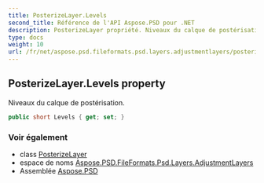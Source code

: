 ```yaml
---
title: PosterizeLayer.Levels
second_title: Référence de l'API Aspose.PSD pour .NET
description: PosterizeLayer propriété. Niveaux du calque de postérisation.
type: docs
weight: 10
url: /fr/net/aspose.psd.fileformats.psd.layers.adjustmentlayers/posterizelayer/levels/
---
```

## PosterizeLayer.Levels property

Niveaux du calque de postérisation.

```csharp
public short Levels { get; set; }
```

### Voir également

* class [PosterizeLayer](../)
* espace de noms [Aspose.PSD.FileFormats.Psd.Layers.AdjustmentLayers](../../posterizelayer/)
* Assemblée [Aspose.PSD](../../../)


